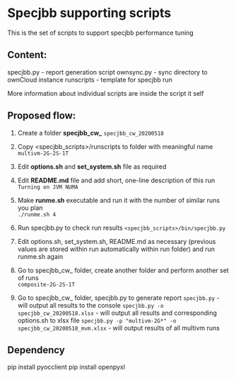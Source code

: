 Specjbb supporting scripts
========================
This is the set of scripts to support specjbb performance tuning

## Content:

  specjbb.py   - report generation script
  ownsync.py   - sync directory to ownCloud instance
  runscripts   - template for specjbb run
  
  More information about individual scripts are inside the script it self

## Proposed flow:
  1. Create a folder **specjbb_cw_<date>**
     `specjbb_cw_20200518`
  2. Copy <specjbb_scripts>/runscripts to folder with meaningful name
      `multivm-2G-2S-1T`
  3.  Edit **options.sh** and **set_system.sh** file as required
  4.  Edit **README.md** file and add short, one-line description of this run
      `Turning on JVM NUMA`
  5.  Make **runme.sh** executable and run it with the number of similar runs you plan   
       `./runme.sh 4`
  6.  Run specjbb.py to check run results
       `<specjbb_scripts>/bin/specjbb.py`  

  7.  Edit options.sh, set_system.sh, README.md as necessary (previous values are stored within run automatically within run folder) and run runme.sh again

  8.  Go to specjbb_cw_<date> folder, create another folder and perform another set of runs  
      `composite-2G-2S-1T`

  9.  Go to specjbb_cw_<date> folder, specjbb.py to generate report
      `specjbb.py`  - will output all results to the console
      `specjbb.py -o specjbb_cw_20200518.xlsx`  - will output all results and corresponding options.sh to xlsx file 
      `specjbb.py -p "multivm-2G*" -o specjbb_cw_20200518_mvm.xlsx` - will output results of all multivm runs 
 
## Dependency
pip install pyocclient
pip install openpyxl

